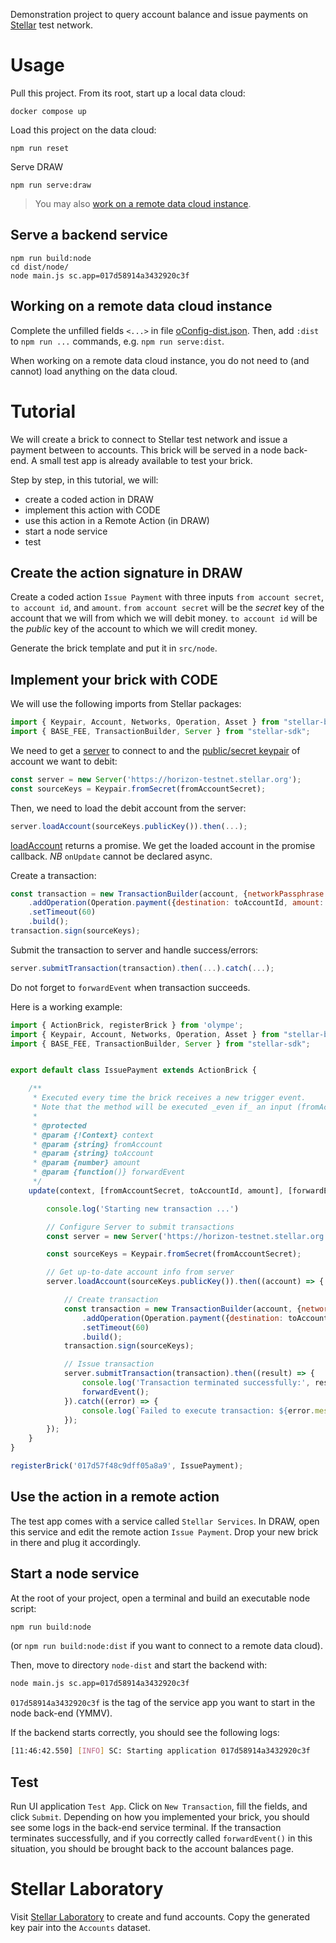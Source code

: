Demonstration project to query account balance and issue payments on [Stellar](https://www.stellar.org/) test network.

# Usage
Pull this project. From its root, start up a local data cloud:
```
docker compose up
```

Load this project on the data cloud:
```
npm run reset
```

Serve DRAW
```
npm run serve:draw
```

> You may also [work on a remote data cloud instance](#working-on-a-remote-data-cloud-instance).

## Serve a backend service
```
npm run build:node
cd dist/node/
node main.js sc.app=017d58914a3432920c3f
```

## Working on a remote data cloud instance
Complete the unfilled fields `<...>` in file [oConfig-dist.json](res/oConfig-dist.json).
Then, add `:dist` to `npm run ...` commands, e.g. `npm run serve:dist`.

When working on a remote data cloud instance, you do not need to (and cannot) load anything on the data cloud.

# Tutorial
We will create a brick to connect to Stellar test network and issue a payment between to accounts. This brick will be served in a node back-end. A small test app is already available to test your brick.

Step by step, in this tutorial, we will:
- create a coded action in DRAW
- implement this action with CODE
- use this action in a Remote Action (in DRAW)
- start a node service
- test

## Create the action signature in DRAW
Create a coded action `Issue Payment` with three inputs `from account secret`, `to account id`, and `amount`. `from account secret` will be the _secret_ key of the account that we will from which we will debit money. `to account id` will be the _public_ key of the account to which we will credit money.

Generate the brick template and put it in `src/node`.

## Implement your brick with CODE

We will use the following imports from Stellar packages:
```js
import { Keypair, Account, Networks, Operation, Asset } from "stellar-base";
import { BASE_FEE, TransactionBuilder, Server } from "stellar-sdk";
```

We need to get a [server](https://stellar.github.io/js-stellar-sdk/Server.html) to connect to and the [public/secret keypair](https://stellar.github.io/js-stellar-sdk/Keypair.html) of account we want to debit:
```js
const server = new Server('https://horizon-testnet.stellar.org');
const sourceKeys = Keypair.fromSecret(fromAccountSecret);
```

Then, we need to load the debit account from the server:

```js
server.loadAccount(sourceKeys.publicKey()).then(...);
```
[loadAccount](https://stellar.github.io/js-stellar-sdk/Server.html#loadAccount) returns a promise. We get the loaded account in the promise callback. _NB_ `onUpdate` cannot be declared async.

Create a transaction:
```js
const transaction = new TransactionBuilder(account, {networkPassphrase: Networks.TESTNET, fee: BASE_FEE})
    .addOperation(Operation.payment({destination: toAccountId, amount: amount.toFixed(7), asset: Asset.native()}))
    .setTimeout(60)
    .build();
transaction.sign(sourceKeys);
```

Submit the transaction to server and handle success/errors:
```js
server.submitTransaction(transaction).then(...).catch(...);
```

Do not forget to `forwardEvent` when transaction succeeds.

Here is a working example:
```js
import { ActionBrick, registerBrick } from 'olympe';
import { Keypair, Account, Networks, Operation, Asset } from "stellar-base";
import { BASE_FEE, TransactionBuilder, Server } from "stellar-sdk";


export default class IssuePayment extends ActionBrick {

    /**
     * Executed every time the brick receives a new trigger event.
     * Note that the method will be executed _even if_ an input (fromAccount, accountSequence, toAccount, amount) is undefined.
     * 
     * @protected
     * @param {!Context} context
     * @param {string} fromAccount
     * @param {string} toAccount
     * @param {number} amount
     * @param {function()} forwardEvent
     */
    update(context, [fromAccountSecret, toAccountId, amount], [forwardEvent]) {

        console.log('Starting new transaction ...')

        // Configure Server to submit transactions
        const server = new Server('https://horizon-testnet.stellar.org');

        const sourceKeys = Keypair.fromSecret(fromAccountSecret);

        // Get up-to-date account info from server
        server.loadAccount(sourceKeys.publicKey()).then((account) => {

            // Create transaction
            const transaction = new TransactionBuilder(account, {networkPassphrase: Networks.TESTNET, fee: BASE_FEE})
                .addOperation(Operation.payment({destination: toAccountId, amount: amount.toFixed(7), asset: Asset.native()}))
                .setTimeout(60)
                .build();
            transaction.sign(sourceKeys);

            // Issue transaction
            server.submitTransaction(transaction).then((result) => {
                console.log('Transaction terminated successfully:', result.hash);
                forwardEvent();
            }).catch((error) => {
                console.log(`Failed to execute transaction: ${error.message}`);
            });
        });
    }
}

registerBrick('017d57f48c9dff05a8a9', IssuePayment);

```

## Use the action in a remote action
The test app comes with a service called `Stellar Services`. In DRAW, open this service and edit the remote action `Issue Payment`. Drop your new brick in there and plug it accordingly.

## Start a node service

At the root of your project, open a terminal and build an executable node script:
```bash
npm run build:node
```
(or `npm run build:node:dist` if you want to connect to a remote data cloud).

Then, move to directory `node-dist` and start the backend with:
```bash
node main.js sc.app=017d58914a3432920c3f
```

`017d58914a3432920c3f` is the tag of the service app you want to start in the node back-end (YMMV).

If the backend starts correctly, you should see the following logs:
```bash
[11:46:42.550] [INFO] SC: Starting application 017d58914a3432920c3f
```

## Test
Run UI application `Test App`. Click on `New Transaction`, fill the fields, and click `Submit`. Depending on how you implemented your brick, you should see some logs in the back-end service terminal. If the transaction terminates successfully, and if you correctly called `forwardEvent()` in this situation, you should be brought back to the account balances page.

# Stellar Laboratory

Visit [Stellar Laboratory](https://laboratory.stellar.org) to create and fund accounts. Copy the generated key pair into the `Accounts` dataset.
